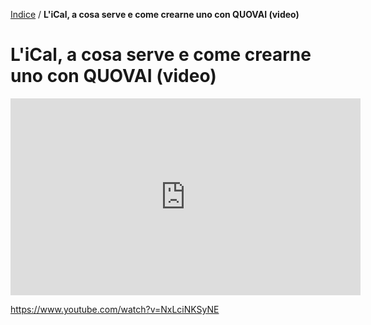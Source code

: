 [Indice](index.html) / **L'iCal, a cosa serve e come crearne uno con QUOVAI (video)**

# L'iCal, a cosa serve e come crearne uno con QUOVAI (video)

<iframe width="560" height="315" src="https://www.youtube.com/embed/NxLciNKSyNE" frameborder="0" allow="accelerometer; autoplay; encrypted-media; gyroscope; picture-in-picture" allowfullscreen></iframe>

https://www.youtube.com/watch?v=NxLciNKSyNE